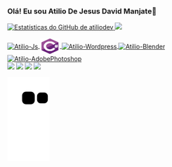 ### Olá! Eu sou Atilio De Jesus David Manjate👋

<div>
  <a href="https://github.com/atiliodev">
 <img height="180em" src="https://github-readme-stats.vercel.app/api?username=atiliodev&show_icons=true&theme=tokyonight&include_all_commits=true&count_private=true" alt="Estatísticas do GitHub de atiliodev"/>
  <img height="180em" src="https://github-readme-stats.vercel.app/api/top-langs/?username=atiliodev&layout=compact&langs_count=7&theme=tokyonight"/>
</div>
<div style="display: inline_block"><br>
  <img align="center" alt="Atilio-Js" height="30" width="40" src="https://icongr.am/simple/unity.svg?size=128&color=ffffff&colored=false">
  <img align="center" alt="Atilio-Csharp" height="36" width="46" src="https://raw.githubusercontent.com/devicons/devicon/master/icons/csharp/csharp-original.svg">
  <img align="center" alt="Atilio-Wordpress" height="30" width="40" src="https://icongr.am/simple/wordpress.svg?size=128&color=ffffff&colored=false">
  <img align="center" alt="Atilio-Blender" height="30" width="40" src="https://icongr.am/simple/blender.svg?size=128&color=ffffff&colored=false">
  <img align="center" alt="Atilio-AdobePhotoshop" height="30" width="40" src="https://icongr.am/simple/adobephotoshop.svg?size=128&color=ffffff&colored=false">
</div>


  <div> 
  <a href="https://www.youtube.com/channel/UCXXUMazFghLfaJK3vRA6pCQ" target="_blank"><img src="https://img.shields.io/badge/YouTube-FF0000?style=for-the-badge&logo=youtube&logoColor=white" target="_blank"></a>
  <a href="https://www.instagram.com/atiliodejesusdev" target="_blank"><img src="https://img.shields.io/badge/-Instagram-%23E4405F?style=for-the-badge&logo=instagram&logoColor=white" target="_blank"></a>
  <a href = "mailto:atiliodejesus.son@gmail.com"><img src="https://img.shields.io/badge/-Gmail-%23333?style=for-the-badge&logo=gmail&logoColor=white" target="_blank"></a>
  <a href="https://www.linkedin.com/in/at%C3%ADlio-de-jesus-manjate-4ba542218" target="_blank"><img src="https://img.shields.io/badge/-LinkedIn-%230077B5?style=for-the-badge&logo=linkedin&logoColor=white" target="_blank"></a> 
 
  ![Snake animation](https://github.com/rafaballerini/rafaballerini/blob/output/github-contribution-grid-snake.svg)
 
</div>

